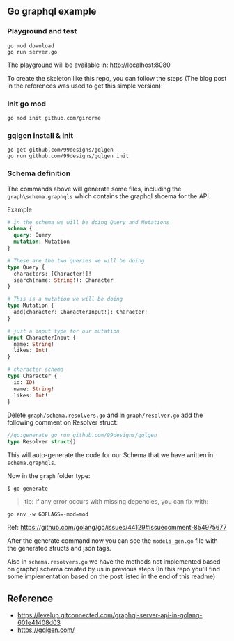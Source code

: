 Go graphql example
---

### Playground and test
```
go mod download
go run server.go
```

The playground will be available in: http://localhost:8080

To create the skeleton like this repo, you can follow the steps (The blog post in the references was used to get this simple version):
### Init go mod
```
go mod init github.com/girorme
```

### gqlgen install & init
```
go get github.com/99designs/gqlgen
go run github.com/99designs/gqlgen init
```

### Schema definition
The commands above will generate some files, including the `graph\schema.graphqls` which contains the graphql shcema for the API.

Example
```graphql
# in the schema we will be doing Query and Mutations
schema { 
  query: Query
  mutation: Mutation
}

# These are the two queries we will be doing
type Query {
  characters: [Character!]!
  search(name: String!): Character
}

# This is a mutation we will be doing
type Mutation {
  add(character: CharacterInput!): Character!
}

# just a input type for our mutation
input CharacterInput {
  name: String!
  likes: Int!
}

# character schema
type Character {
  id: ID!
  name: String!
  likes: Int!
}
```

Delete `graph/schema.resolvers.go` and in `graph/resolver.go` add the following comment on Resolver struct:

```go
//go:generate go run github.com/99designs/gqlgen
type Resolver struct{}
```

This will auto-generate the code for our Schema that we have written in `schema.graphqls`.

Now in the `graph` folder type:
```
$ go generate
```

> tip: If any error occurs with missing depencies, you can fix with:
```
go env -w GOFLAGS=-mod=mod
```
Ref: https://github.com/golang/go/issues/44129#issuecomment-854975677

After the generate command now you can see the `models_gen.go` file with the generated structs and json tags.

Also in `schema.resolvers.go` we have the methods not implemented based on graphql schema created by us in previous steps (In this repo you'll find some implementation based on the post listed in the end of this readme) 

Reference
---
- https://levelup.gitconnected.com/graphql-server-api-in-golang-601e41408d03
- https://gqlgen.com/
